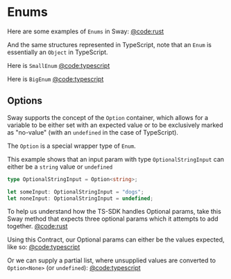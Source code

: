 # Enums

Here are some examples of `Enums` in Sway:
[@code:rust](./packages/fuel-gauge/test-projects/coverage-contract/src/main.sw#typedoc:Enum)

And the same structures represented in TypeScript, note that an `Enum` is essentially an `Object` in TypeScript.

Here is `SmallEnum`
[@code:typescript](./packages/fuel-gauge/src/coverage-contract.test.ts#typedoc:Enum-small)

Here is `BigEnum`
[@code:typescript](./packages/fuel-gauge/src/coverage-contract.test.ts#typedoc:Enum-big)

## Options

Sway supports the concept of the `Option` container, which allows for a variable to be either set with an expected value or to be exclusively marked as "no-value" (with an `undefined` in the case of TypeScript).

The `Option` is a special wrapper type of `Enum`.

This example shows that an input param with type `OptionalStringInput` can either be a `string` value or `undefined`

```typescript
type OptionalStringInput = Option<string>;

let someInput: OptionalStringInput = "dogs";
let noneInput: OptionalStringInput = undefined;
```

To help us understand how the TS-SDK handles Optional params, take this Sway method that expects three optional params which it attempts to add together.
[@code:rust](./packages/fuel-gauge/test-projects/coverage-contract/src/main.sw#typedoc:Option-echo_option_three_u8)

Using this Contract, our Optional params can either be the values expected, like so:
[@code:typescript](./packages/fuel-gauge/src/coverage-contract.test.ts#typedoc:Option-Some)

Or we can supply a partial list, where unsupplied values are converted to `Option<None>` (or `undefined`):
[@code:typescript](./packages/fuel-gauge/src/coverage-contract.test.ts#typedoc:Option-None)
